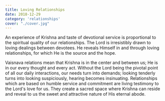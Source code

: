 ```yaml
---
title: Loving Relationships
date: 2018-12-29
category: 'relationships'
cover: "./cover.jpg"
---
```


An experience of Krishna and taste of devotional service is proportional to the spiritual quality of our relationships. The Lord is irresistibly drawn to loving dealings between devotees. He reveals Himself in and through loving relationships, for which He is the source and the hope.

Vaisnava relations mean that Krishna is in the center and between us; He is in our every thought and every act. Without the Lord being the pivotal point of all our daily interactions, our needs turn into demands; looking tenderly turns into looking suspiciously, hearing becomes insinuating. Relationships which are based on humble service and commitment are living testimony to the Lord's love for us. They create a sacred space where Krishna can reside and reveal to us the sweet and attractive nature of His eternal abode.